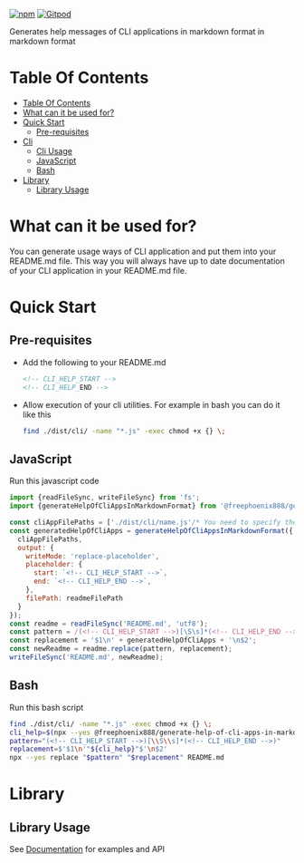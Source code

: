 [![npm](https://img.shields.io/npm/v/@freephoenix888/generate-help-of-cli-apps-in-markdown-format.svg)](https://www.npmjs.com/package/@freephoenix888/generate-help-of-cli-apps-in-markdown-format)
[![Gitpod](https://img.shields.io/badge/Gitpod-ready--to--code-blue?logo=gitpod)](https://gitpod.io/#https://github.com/freephoenix888/generate-help-of-cli-apps-in-markdown-format) 

Generates help messages of CLI applications in markdown format in markdown format

# Table Of Contents
<!-- TABLE_OF_CONTENTS_START -->
- [Table Of Contents](#table-of-contents)
- [What can it be used for?](#what-can-it-be-used-for?)
- [Quick Start](#quick-start)
  - [Pre-requisites](#pre-requisites)
- [Cli](#cli)
  - [Cli Usage](#cli-usage)
  - [JavaScript](#javascript)
  - [Bash](#bash)
- [Library](#library)
  - [Library Usage](#library-usage)

<!-- TABLE_OF_CONTENTS_END -->

# What can it be used for?
You can generate usage ways of CLI application and put them into your README.md file. This way you will always have up to date documentation of your CLI application in your README.md file.

# Quick Start
## Pre-requisites
- Add the following to your README.md
  ```markdown
  <!-- CLI_HELP_START -->
  <!-- CLI_HELP_END -->
  ```
- Allow execution of your cli utilities. For example in bash you can do it like this
  ```bash
  find ./dist/cli/ -name "*.js" -exec chmod +x {} \;
  ```
## JavaScript
Run this javascript code
```javascript
import {readFileSync, writeFileSync} from 'fs';
import {generateHelpOfCliAppsInMarkdownFormat} from '@freephoenix888/generate-help-of-cli-apps-in-markdown-format';

const cliAppFilePaths = ['./dist/cli/name.js'/* You need to specify the paths here or get them from elsewhere. */]; // If you build your typescript files into dist/cli folder then you can use this code to get the paths: await glob(`./dist/cli/*.js`, {absolute: true})
const generatedHelpOfCliApps = generateHelpOfCliAppsInMarkdownFormat({
  cliAppFilePaths,
  output: {
    writeMode: 'replace-placeholder',
    placeholder: {
      start: `<!-- CLI_HELP_START -->`,
      end: `<!-- CLI_HELP_END -->`,
    },
    filePath: readmeFilePath
  }
});
const readme = readFileSync('README.md', 'utf8');
const pattern = /(<!-- CLI_HELP_START -->)[\S\s]*(<!-- CLI_HELP_END -->)/;
const replacement = '$1\n' + generatedHelpOfCliApps + '\n$2';
const newReadme = readme.replace(pattern, replacement);
writeFileSync('README.md', newReadme);
```
## Bash
Run this bash script
```bash
find ./dist/cli/ -name "*.js" -exec chmod +x {} \;
cli_help=$(npx --yes @freephoenix888/generate-help-of-cli-apps-in-markdown-format --cli-app-file-paths $(find ./dist/cli/*.js) --root-header-level 2)
pattern="(<!-- CLI_HELP_START -->)[\\S\\s]*(<!-- CLI_HELP_END -->)"
replacement=$'$1\n'"${cli_help}"$'\n$2'
npx --yes replace "$pattern" "$replacement" README.md
```

# Library
## Library Usage
See [Documentation] for examples and API


[Documentation]: https://freephoenix888.github.io/generate-help-of-cli-apps-in-markdown-format/